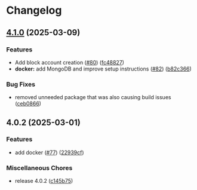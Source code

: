 # Changelog

## [4.1.0](https://github.com/subnub/myDrive/compare/v4.0.2...v4.1.0) (2025-03-09)


### Features

* Add block account creation ([#80](https://github.com/subnub/myDrive/issues/80)) ([fc48827](https://github.com/subnub/myDrive/commit/fc48827338c3eb5632249e34dcc1f5b8d1c61031))
* **docker:** add MongoDB and improve setup instructions ([#82](https://github.com/subnub/myDrive/issues/82)) ([b82c366](https://github.com/subnub/myDrive/commit/b82c3665a1fb72964237b154facb29b0ea891768))


### Bug Fixes

* removed unneeded package that was also causing build issues ([ceb0866](https://github.com/subnub/myDrive/commit/ceb08661740de7690df525d9f1ee55d767032eeb))

## 4.0.2 (2025-03-01)


### Features

* add docker ([#77](https://github.com/subnub/myDrive/issues/77)) ([22939cf](https://github.com/subnub/myDrive/commit/22939cf21dc2df8281c588206098f4aaf5472b19))


### Miscellaneous Chores

* release 4.0.2 ([c145b75](https://github.com/subnub/myDrive/commit/c145b7526b185b57214a946858fcff41ccd67d9e))
